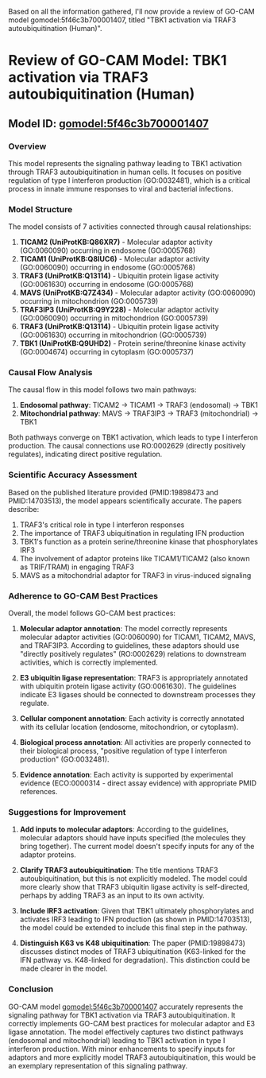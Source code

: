Based on all the information gathered, I'll now provide a review of GO-CAM model gomodel:5f46c3b700001407, titled "TBK1 activation via TRAF3 autoubiquitination (Human)".

# Review of GO-CAM Model: TBK1 activation via TRAF3 autoubiquitination (Human)

## Model ID: [gomodel:5f46c3b700001407](https://bioregistry.io/go.model:5f46c3b700001407)

### Overview
This model represents the signaling pathway leading to TBK1 activation through TRAF3 autoubiquitination in human cells. It focuses on positive regulation of type I interferon production (GO:0032481), which is a critical process in innate immune responses to viral and bacterial infections.

### Model Structure

The model consists of 7 activities connected through causal relationships:

1. **TICAM2 (UniProtKB:Q86XR7)** - Molecular adaptor activity (GO:0060090) occurring in endosome (GO:0005768)
2. **TICAM1 (UniProtKB:Q8IUC6)** - Molecular adaptor activity (GO:0060090) occurring in endosome (GO:0005768)
3. **TRAF3 (UniProtKB:Q13114)** - Ubiquitin protein ligase activity (GO:0061630) occurring in endosome (GO:0005768)
4. **MAVS (UniProtKB:Q7Z434)** - Molecular adaptor activity (GO:0060090) occurring in mitochondrion (GO:0005739)
5. **TRAF3IP3 (UniProtKB:Q9Y228)** - Molecular adaptor activity (GO:0060090) occurring in mitochondrion (GO:0005739)
6. **TRAF3 (UniProtKB:Q13114)** - Ubiquitin protein ligase activity (GO:0061630) occurring in mitochondrion (GO:0005739)
7. **TBK1 (UniProtKB:Q9UHD2)** - Protein serine/threonine kinase activity (GO:0004674) occurring in cytoplasm (GO:0005737)

### Causal Flow Analysis

The causal flow in this model follows two main pathways:

1. **Endosomal pathway**: TICAM2 → TICAM1 → TRAF3 (endosomal) → TBK1
2. **Mitochondrial pathway**: MAVS → TRAF3IP3 → TRAF3 (mitochondrial) → TBK1

Both pathways converge on TBK1 activation, which leads to type I interferon production. The causal connections use RO:0002629 (directly positively regulates), indicating direct positive regulation.

### Scientific Accuracy Assessment

Based on the published literature provided (PMID:19898473 and PMID:14703513), the model appears scientifically accurate. The papers describe:

1. TRAF3's critical role in type I interferon responses
2. The importance of TRAF3 ubiquitination in regulating IFN production
3. TBK1's function as a protein serine/threonine kinase that phosphorylates IRF3
4. The involvement of adaptor proteins like TICAM1/TICAM2 (also known as TRIF/TRAM) in engaging TRAF3
5. MAVS as a mitochondrial adaptor for TRAF3 in virus-induced signaling

### Adherence to GO-CAM Best Practices

Overall, the model follows GO-CAM best practices:

1. **Molecular adaptor annotation**: The model correctly represents molecular adaptor activities (GO:0060090) for TICAM1, TICAM2, MAVS, and TRAF3IP3. According to guidelines, these adaptors should use "directly positively regulates" (RO:0002629) relations to downstream activities, which is correctly implemented.

2. **E3 ubiquitin ligase representation**: TRAF3 is appropriately annotated with ubiquitin protein ligase activity (GO:0061630). The guidelines indicate E3 ligases should be connected to downstream processes they regulate.

3. **Cellular component annotation**: Each activity is correctly annotated with its cellular location (endosome, mitochondrion, or cytoplasm).

4. **Biological process annotation**: All activities are properly connected to their biological process, "positive regulation of type I interferon production" (GO:0032481).

5. **Evidence annotation**: Each activity is supported by experimental evidence (ECO:0000314 - direct assay evidence) with appropriate PMID references.

### Suggestions for Improvement

1. **Add inputs to molecular adaptors**: According to the guidelines, molecular adaptors should have inputs specified (the molecules they bring together). The current model doesn't specify inputs for any of the adaptor proteins.

2. **Clarify TRAF3 autoubiquitination**: The title mentions TRAF3 autoubiquitination, but this is not explicitly modeled. The model could more clearly show that TRAF3 ubiquitin ligase activity is self-directed, perhaps by adding TRAF3 as an input to its own activity.

3. **Include IRF3 activation**: Given that TBK1 ultimately phosphorylates and activates IRF3 leading to IFN production (as shown in PMID:14703513), the model could be extended to include this final step in the pathway.

4. **Distinguish K63 vs K48 ubiquitination**: The paper (PMID:19898473) discusses distinct modes of TRAF3 ubiquitination (K63-linked for the IFN pathway vs. K48-linked for degradation). This distinction could be made clearer in the model.

### Conclusion

GO-CAM model [gomodel:5f46c3b700001407](https://bioregistry.io/go.model:5f46c3b700001407) accurately represents the signaling pathway for TBK1 activation via TRAF3 autoubiquitination. It correctly implements GO-CAM best practices for molecular adaptor and E3 ligase annotation. The model effectively captures two distinct pathways (endosomal and mitochondrial) leading to TBK1 activation in type I interferon production. With minor enhancements to specify inputs for adaptors and more explicitly model TRAF3 autoubiquitination, this would be an exemplary representation of this signaling pathway.